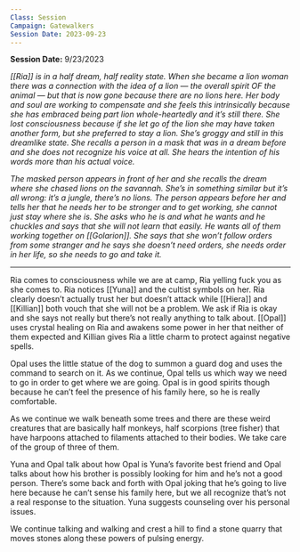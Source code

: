```yaml
---
Class: Session
Campaign: Gatewalkers
Session Date: 2023-09-23
---
```

**Session Date:** 9/23/2023

*[[Ria]] is in a half dream, half reality state. When she became a lion woman there was a connection with the idea of a lion — the overall spirit OF the animal — but that is now gone because there are no lions here. Her body and soul are working to compensate and she feels this intrinsically because she has embraced being part lion whole-heartedly and it’s still there. She lost consciousness because if she let go of the lion she may have taken another form, but she preferred to stay a lion. She’s groggy and still in this dreamlike state. She recalls a person in a mask that was in a dream before and she does not recognize his voice at all. She hears the intention of his words more than his actual voice.*

*The masked person appears in front of her and she recalls the dream where she chased lions on the savannah. She’s in something similar but it’s all wrong: it’s a jungle, there’s no lions. The person appears before her and tells her that he needs her to be stronger and to get working, she cannot just stay where she is. She asks who he is and what he wants and he chuckles and says that she will not learn that easily. He wants all of them working together on [[Golarion]]. She says that she won’t follow orders from some stranger and he says she doesn’t need orders, she needs order in her life, so she needs to go and take it.*

---

Ria comes to consciousness while we are at camp, Ria yelling fuck you as she comes to. Ria notices [[Yuna]] and the cultist symbols on her. Ria clearly doesn’t actually trust her but doesn’t attack while [[Hiera]] and [[Killian]] both vouch that she will not be a problem. We ask if Ria is okay and she says not really but there’s not really anything to talk about. [[Opal]] uses crystal healing on Ria and awakens some power in her that neither of them expected and Killian gives Ria a little charm to protect against negative spells.

Opal uses the little statue of the dog to summon a guard dog and uses the command to search on it. As we continue, Opal tells us which way we need to go in order to get where we are going. Opal is in good spirits though because he can’t feel the presence of his family here, so he is really comfortable.

As we continue we walk beneath some trees and there are these weird creatures that are basically half monkeys, half scorpions (tree fisher) that have harpoons attached to filaments attached to their bodies. We take care of the group of three of them.

Yuna and Opal talk about how Opal is Yuna’s favorite best friend and Opal talks about how his brother is possibly looking for him and he’s not a good person. There’s some back and forth with Opal joking that he’s going to live here because he can’t sense his family here, but we all recognize that’s not a real response to the situation. Yuna suggests counseling over his personal issues.

We continue talking and walking and crest a hill to find a stone quarry that moves stones along these powers of pulsing energy.